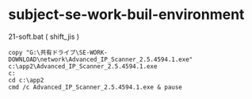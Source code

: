 # subject-se-work-buil-environment

21-soft.bat ( shift_jis )
```
copy "G:\共有ドライブ\SE-WORK-DOWNLOAD\network\Advanced_IP_Scanner_2.5.4594.1.exe" c:\app2\Advanced_IP_Scanner_2.5.4594.1.exe
c:
cd c:\app2
cmd /c Advanced_IP_Scanner_2.5.4594.1.exe & pause
```
